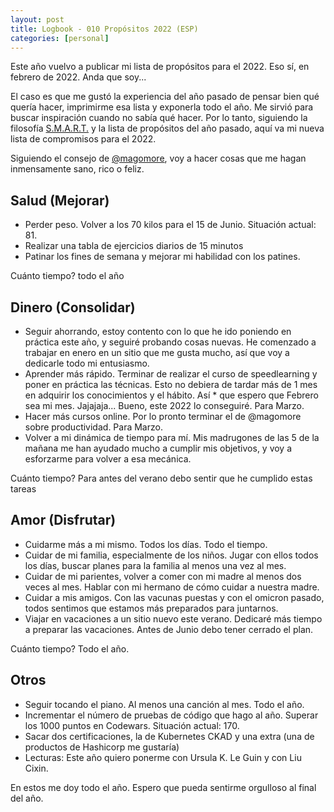 ```yaml
---
layout: post
title: Logbook - 010 Propósitos 2022 (ESP)
categories: [personal]
---
```




Este año vuelvo a publicar mi lista de propósitos para el 2022.  Eso sí, en febrero de 2022.  Anda que soy...

El caso es que me gustó la experiencia del año pasado de pensar bien qué quería hacer, imprimirme esa lista y exponerla todo el año.  Me sirvió para buscar inspiración cuando no sabía qué hacer.  Por lo tanto, siguiendo la filosofía [S.M.A.R.T.](https://www.goalsontrack.com/blog/2013/02/07/smart-goals/) y la lista de propósitos del año pasado, aquí va mi nueva lista de compromisos para el 2022.

Siguiendo el consejo de [@magomore](https://twitter.com/magomore), voy a hacer cosas que me hagan inmensamente sano, rico o feliz.

## Salud (Mejorar)

* Perder peso.  Volver a los 70 kilos para el 15 de Junio. Situación actual: 81.
* Realizar una tabla de ejercicios diarios de 15 minutos
* Patinar los fines de semana y mejorar mi habilidad con los patines.


Cuánto tiempo? todo el año

## Dinero (Consolidar)

* Seguir ahorrando, estoy contento con lo que he ido poniendo en práctica este año, y seguiré probando cosas nuevas.  He comenzado a trabajar en enero en un sitio que me gusta mucho, así que voy a dedicarle todo mi entusiasmo.
* Aprender más rápido.  Terminar de realizar el curso de speedlearning y poner en práctica las técnicas.  Esto no debiera de tardar más de 1 mes en adquirir los conocimientos y el hábito.  Así * que espero que Febrero sea mi mes.   Jajajaja... Bueno, este 2022 lo conseguiré.  Para Marzo.
* Hacer más cursos online.  Por lo pronto terminar el de @magomore sobre productividad.  Para Marzo.
* Volver a mi dinámica de tiempo para mí.  Mis madrugones de las 5 de la mañana me han ayudado mucho a cumplir mis objetivos, y voy a esforzarme para volver a esa mecánica.

Cuánto tiempo? Para antes del verano debo sentir que he cumplido estas tareas

## Amor (Disfrutar)

* Cuidarme más a mi mismo. Todos los días. Todo el tiempo.
* Cuidar de mi familia, especialmente de los niños.  Jugar con ellos todos los días, buscar planes para la familia al menos una vez al mes.
* Cuidar de mi parientes, volver a comer con mi madre al menos dos veces al mes.  Hablar con mi hermano de cómo cuidar a nuestra madre.  
* Cuidar a mis amigos.  Con las vacunas puestas y con el omicron pasado, todos sentimos que estamos más preparados para juntarnos.
* Viajar en vacaciones a un sitio nuevo este verano.  Dedicaré más tiempo a preparar las vacaciones.  Antes de Junio debo tener cerrado el plan.

Cuánto tiempo? Todo el año.

## Otros

* Seguir tocando el piano.  Al menos una canción al mes.  Todo el año.
* Incrementar el número de pruebas de código que hago al año.  Superar los 1000 puntos en Codewars. Situación actual: 170.
* Sacar dos certificaciones, la de Kubernetes CKAD y una extra (una de productos de Hashicorp me gustaría)
* Lecturas: Este año quiero ponerme con Ursula K. Le Guin y con Liu Cixin.

En estos me doy todo el año.  Espero que pueda sentirme orgulloso al final del año.

